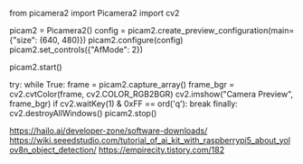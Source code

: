 from picamera2 import Picamera2
import cv2

picam2 = Picamera2()
config = picam2.create_preview_configuration(main={"size": (640, 480)})
picam2.configure(config)
picam2.set_controls({"AfMode": 2})

picam2.start()

try:
    while True:
        frame = picam2.capture_array()
        frame_bgr = cv2.cvtColor(frame, cv2.COLOR_RGB2BGR)
        cv2.imshow("Camera Preview", frame_bgr)
        if cv2.waitKey(1) & 0xFF == ord('q'):
            break
finally:
    cv2.destroyAllWindows()
    picam2.stop()


https://hailo.ai/developer-zone/software-downloads/
https://wiki.seeedstudio.com/tutorial_of_ai_kit_with_raspberrypi5_about_yolov8n_object_detection/
https://empirecity.tistory.com/182
